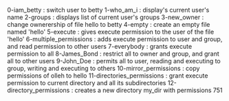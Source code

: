 0-iam_betty : switch user to betty
1-who_am_i : display's current user's name
2-groups : displays list of current user's groups
3-new_owner : change ownerership of file hello to betty
4-empty : create an empty file named 'hello'
5-execute : gives execute permission to the user of the file 'hello'
6-multiple_permissions : adds execute permission to user and group, and read permission to other users
7-everybody : grants execute permission to all
8-James_Bond : restrict all to owner and group, and grant all to other users
9-John_Doe : permits all to user, reading and executing to group, writing and executing to others
10-mirror_permissions : copy permissions of olleh to hello
11-directories_permissions : grant execute permission to current directory and all its subdirectories
12-directory_permissions : creates a new directory my_dir with permissions 751
